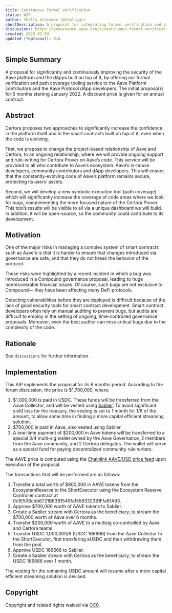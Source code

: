 ```yaml
---
title: Continuous Formal Verification
status: WIP
author: Shelly Grossman (@shellygr)
shortDescription: A proposal for integrating formal verification and path coverage tools for continuous securing of the Aave Protocol. 
discussions: https://governance.aave.com/t/continuous-formal-verification/6308
created: 2022-02-03
updated (*optional): N/A
---
```


## Simple Summary

A proposal for significantly and continuously improving the security of the Aave platform and the dApps built on top of it, by offering our formal verification and path coverage tooling service to the Aave Platform contributors and the Aave Protocol dApp developers. The initial proposal is for 6 months starting January 2022. A discount price is given for an annual contract.

## Abstract

Certora proposes two approaches to significantly increase the confidence in the platform itself and in the smart contracts built on top of it, even when the code is evolving.

First, we propose to change the project-based relationship of Aave and Certora, to an ongoing relationship, where we will provide ongoing support and rule-writing for Certora Prover on Aave’s code. This service will be provided to all who contribute to Aave’s ecosystem: Aave’s in-house developers, community contributors and dApp developers. This will ensure that the constantly-evolving code of Aave’s platform remains secure, protecting its users’ assets.

Second, we will develop a new symbolic execution tool (path coverage) which will significantly increase the coverage of code areas where we look for bugs, complementing the more focused nature of the Certora Prover. This tool’s results will be visible to all via a unique dashboard we will build. In addition, it will be open-source, so the community could contribute to its development.

## Motivation

One of the major risks in managing a complex system of smart contracts such as Aave's is that it is harder to ensure that changes introduced via governance are safe, and that they do not break the behavior of the protocol.

These risks were highlighted by a recent incident in which a bug was introduced in a Compound governance proposal, leading to huge nonrecoverable financial losses. Of course, such bugs are not exclusive to Compound— they have been affecting many DeFi protocols.

Detecting vulnerabilities before they are deployed is difficult because of the lack of good security tools for smart contract development. Smart contract developers often rely on manual auditing to prevent bugs, but audits are difficult to employ in the setting of ongoing, time-controlled governance proposals. Moreover, even the best auditor can miss critical bugs due to the complexity of the code.

## Rationale

See `discussions` for further information.

## Implementation

This AIP implements the proposal for its 6 months period. According to the forum discussion, the price is $1,700,000, where:
1. $1,000,000 is paid in USDC. These funds will be transferred from the Aave Collector, and will be vested using [Sablier](https://docs.sablier.finance/). To avoid significant yield loss for the treasury, the vesting is set to 1 month for 1/6 of the amount, to allow some time in finding a more capital efficient streaming solution.
2. $700,000 is paid in Aave, also vested using Sablier.
3. A one-time payment of $200,000 in Aave tokens will be transferred to a special 3/4 multi-sig wallet owned by the Aave Governance, 2 members from the Aave community, and 2 Certora delegates. The wallet will serve as a special fund for paying decentralized community rule writers.

The AAVE price is computed using the [Chainlink AAVE/USD price feed](https://etherscan.io/address/0x547a514d5e3769680Ce22B2361c10Ea13619e8a9) upon execution of the proposal.

The transactions that will be performed are as follows:
1. Transfer a total worth of $900,000 in AAVE tokens from the EcosystemReserve to the ShortExecutor using the Ecosystem Reserve Controller contract at 0x1E506cbb6721B83B1549fa1558332381Ffa61A93.
2. Approve $700,000 worth of AAVE tokens to Sablier.
3. Create a Sablier stream with Certora as the beneficiary, to stream the $700,000 worth of Aave over 6 months.
4. Transfer $200,000 worth of AAVE to a multisig co-controlled by Aave and Certora teams.
5. Transfer USDC 1,000,000/6 (USDC 166666) from the Aave Collector to the ShortExecutor, first transfering aUSDC and then withdrawing them from the pool.
6. Approve USDC 166666 to Sablier.
7. Create a Sablier stream with Certora as the beneficiary, to stream the USDC 166666 over 1 month.

The vesting for the remaining USDC amount will resume after a more capital efficient streaming solution is devised.

## Copyright

Copyright and related rights waived via [CC0](https://creativecommons.org/publicdomain/zero/1.0/).